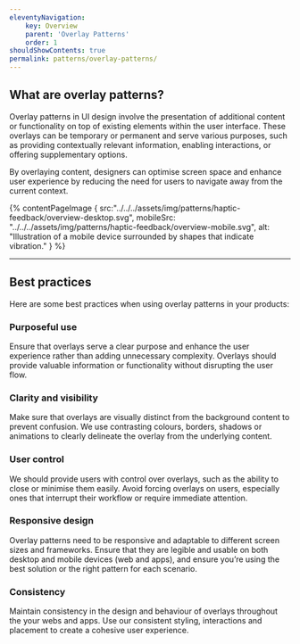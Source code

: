 ```yaml
---
eleventyNavigation:
    key: Overview
    parent: 'Overlay Patterns'
    order: 1
shouldShowContents: true
permalink: patterns/overlay-patterns/
---
```



## What are overlay patterns?

Overlay patterns in UI design involve the presentation of additional content or functionality on top of existing elements within the user interface. These overlays can be temporary or permanent and serve various purposes, such as providing contextually relevant information, enabling interactions, or offering supplementary options.

By overlaying content, designers can optimise screen space and enhance user experience by reducing the need for users to navigate away from the current context.

{% contentPageImage {
  src:"../../../assets/img/patterns/haptic-feedback/overview-desktop.svg",
  mobileSrc: "../../../assets/img/patterns/haptic-feedback/overview-mobile.svg",
  alt: "Illustration of a mobile device surrounded by shapes that indicate vibration."
} %}

---

## Best practices

Here are some best practices when using overlay patterns in your products:

### Purposeful use

Ensure that overlays serve a clear purpose and enhance the user experience rather than adding unnecessary complexity. Overlays should provide valuable information or functionality without disrupting the user flow.

### Clarity and visibility

Make sure that overlays are visually distinct from the background content to prevent confusion. We use contrasting colours, borders, shadows or animations to clearly delineate the overlay from the underlying content.

### User control

We should provide users with control over overlays, such as the ability to close or minimise them easily. Avoid forcing overlays on users, especially ones that interrupt their workflow or require immediate attention.

### Responsive design

Overlay patterns need to be responsive and adaptable to different screen sizes and frameworks. Ensure that they are legible and usable on both desktop and mobile devices (web and apps), and ensure you’re using the best solution or the right pattern for each scenario.

### Consistency

Maintain consistency in the design and behaviour of overlays throughout the your webs and apps. Use our consistent styling, interactions and placement to create a cohesive user experience.
